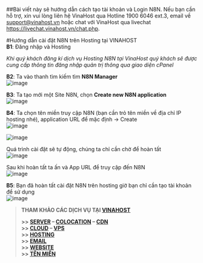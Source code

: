 
##Bài viết này sẽ hướng dẫn cách tạo tài khoản và Login N8N. Nếu bạn cần hỗ trợ, xin vui lòng liên hệ VinaHost qua Hotline 1900 6046 ext.3, email về support@vinahost.vn hoặc chat với VinaHost qua livechat https://livechat.vinahost.vn/chat.php.

#Hướng dẫn cài đặt N8N trên Hosting tại VINAHOST  
**B1**: Đăng nhập và Hosting  

*Khi quý khách đăng kí dịch vụ Hosting N8N tại VinaHost quý khách sẽ được cung cấp thông tin đăng nhập quản trị thông qua giao diện cPanel* 

**B2**: Ta vào thanh tìm kiếm tìm **N8N Manager**  
![image](https://github.com/user-attachments/assets/8b312aec-c35c-4b91-9f36-809d9808cec1)


**B3**: Ta tạo mới một Site N8N, chọn **Create new N8N application**  
![image](https://github.com/user-attachments/assets/84dce398-1a0f-4154-88ce-458b8edd47ff)


**B4**: Ta chọn tên miền truy cập N8N (bạn cần trỏ tên miền về địa chỉ IP hosting nhé), application URL để mặc định -> Create  
![image](https://github.com/user-attachments/assets/b9d90b72-bb95-43c8-acb1-b89b783fc8d6)

![image](https://github.com/user-attachments/assets/02d1fe3a-8318-48f0-8572-a2556953292d)
 
Quá trình cài đặt sẽ tự động, chúng ta chỉ cần chờ để hoàn tất  
![image](https://github.com/user-attachments/assets/c05a1009-d178-40da-80f8-046e75809785)
 
Sau khi hoàn tất ta ấn và App URL để truy cập đến N8N  
![image](https://github.com/user-attachments/assets/95b50308-5d07-4442-a33b-0f395ece0441)


**B5**: Bạn đã hoàn tất cài đặt N8N trên hosting giờ bạn chỉ cần tạo tài khoản để sử dụng  
![image](https://github.com/user-attachments/assets/2f8f0c55-4a08-48bb-9195-9d2ef915c787)
 




> **THAM KHẢO CÁC DỊCH VỤ TẠI [VINAHOST](https://vinahost.vn/)**
>
> **\>> [SERVER](https://vinahost.vn/thue-may-chu-rieng/) – [COLOCATION](https://vinahost.vn/colocation.html) – [CDN](https://vinahost.vn/dich-vu-cdn-chuyen-nghiep)**<br>
> **\>> [CLOUD](https://vinahost.vn/cloud-server-gia-re/) – [VPS](https://vinahost.vn/vps-ssd-chuyen-nghiep/)**<br>
> **\>> [HOSTING](https://vinahost.vn/wordpress-hosting)**<br>
> **\>> [EMAIL](https://vinahost.vn/email-hosting)**<br>
> **\>> [WEBSITE](http://vinawebsite.vn/)**<br>
> **\>> [TÊN MIỀN](https://vinahost.vn/ten-mien-gia-re/)**
